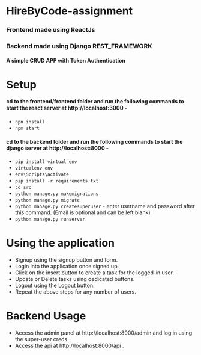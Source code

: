 # HireByCode-assignment
### Frontend made using ReactJs
### Backend made using Django REST_FRAMEWORK
#### A simple CRUD APP with Token Authentication

# Setup
#### cd to the frontend/frontend folder and run the following commands to start the react server at http://localhost:3000 -
- `npn install`
- `npm start`

#### cd to the backend folder and run the following commands to start the django server at http://localhost:8000 -
- `pip install virtual env`
- `virtualenv env`
- `env\Scripts\activate`
- `pip install -r requirements.txt`
- `cd src`
- `python manage.py makemigrations`
- `python manage.py migrate`
- `python manage.py createsuperuser` - enter username and password after this command. (Email is optional and can be left blank)
- `python manage.py runserver`

# Using the application
- Signup using the signup button and form.
- Login into the application once signed up.
- Click on the insert button to create a task for the logged-in user.
- Update or Delete tasks using dedicated buttons.
- Logout using the Logout button.
- Repeat the above steps for any number of users.

# Backend Usage
- Access the admin panel at http://localhost:8000/admin and log in using the super-user creds.
- Access the api at http://localhost:8000/api .
